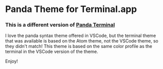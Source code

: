 # Panda Theme for Terminal.app

### This is a different version of [Panda Terminal](https://github.com/PandaTheme/panda-terminal)

I love the panda syntax theme offered in VSCode, but the terminal theme that was available is based on the Atom theme, not the VSCode theme, so they didn't match! This theme is based on the same color profile as the terminal in the VSCode version of the theme.

Enjoy!